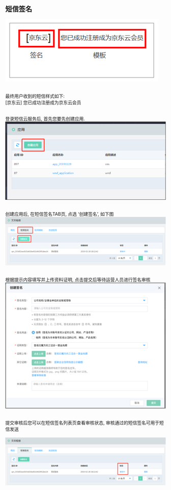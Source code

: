 ## 短信签名 <br>

![短信样例](../../../../image/Text-Message/dx-009.png)<br><br>

最终用户收到的短信样式如下: <br>
[京东云] 您已成功注册成为京东云会员<br><br>

登录短信云服务后, 首先您要先创建应用. <br>
![应用管理](../../../../image/Text-Message/dx-010.png)<br><br>

创建应用后, 在短信签名TAB页, 点选 ‘创建签名’, 如下图<br>
![创建签名](../../../../image/Text-Message/dx-011.png)<br><br>

根据提示内容填写并上传资料证明, 点击提交后等待运营人员进行签名审核<br>
![创建签名](../../../../image/Text-Message/dx-012.png)<br><br>

提交审核后您可以在短信签名列表页查看审核状态, 审核通过的短信签名可用于短信发送<br><br>
![查看状态](../../../../image/Text-Message/dx-013.png)
